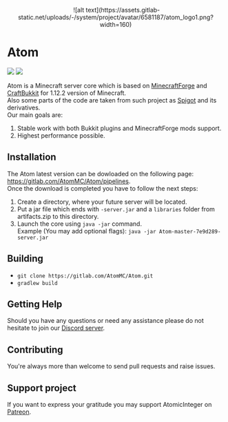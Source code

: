 <p align="center">
  <img />
  ![alt text](https://assets.gitlab-static.net/uploads/-/system/project/avatar/6581187/atom_logo1.png?width=160)   
</p>

# Atom
<a href="https://discord.gg/ddgXan7"><img src="https://img.shields.io/badge/chat-discord-blue.svg"></a>
<a href="https://gitlab.com/AtomMC/Atom/pipelines"><img src="https://img.shields.io/badge/build-download-green.svg"></a>

Atom is a Minecraft server core which is based on [MinecraftForge](https://github.com/MinecraftForge/MinecraftForge) and [CraftBukkit](https://hub.spigotmc.org/stash/projects/SPIGOT/repos/craftbukkit/browse) for 1.12.2 version of Minecraft.  
Also some parts of the code are taken from such project as [Spigot](https://hub.spigotmc.org/stash/projects/SPIGOT/repos/spigot/browse)
and its derivatives.  
Our main goals are:
1. Stable work with both Bukkit plugins and MinecraftForge mods support.
2. Highest performance possible.

## Installation
The Atom latest version can be dowloaded on the following page: https://gitlab.com/AtomMC/Atom/pipelines.  
Once the download is completed you have to follow the next steps:
1. Create a directory, where your future server will be located.
2. Put a jar file which ends with `-server.jar` and a `libraries` folder from artifacts.zip to this directory.
3. Launch the core using `java -jar` command.  
    Example (You may add optional flags): `java -jar Atom-master-7e9d289-server.jar`

## Building
- `git clone https://gitlab.com/AtomMC/Atom.git`
- `gradlew build`

## Getting Help
Should you have any questions or need any assistance please do not hesitate to join our [Discord server](https://discord.gg/Fm5qQDV).

## Contributing
You're always more than welcome to send pull requests and raise issues.

## Support project
If you want to express your gratitude you may support AtomicInteger on [Patreon](https://www.patreon.com/AtomicInteger).
